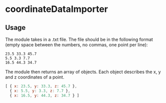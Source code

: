 # coordinateDataImporter

## Usage

The module takes in a .txt file. 
The file should be in the following format (empty space between the numbers, no commas, one point per line):

```
23.5 33.3 45.7
5.5 3.3 7.7
16.5 44.3 34.7
```

The module then returns an array of objects. Each object describes the x, y and z coordinates of a point.

```js
[ { x: 23.5, y: 33.3, z: 45.7 },
  { x: 5.5, y: 3.3, z: 7.7 },
  { x: 16.5, y: 44.3, z: 34.7 } ]
```
